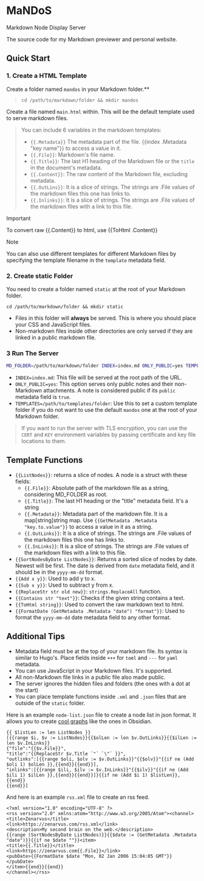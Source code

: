 # MaNDoS
Markdown Node Display Server

The source code for my Markdown previewer and personal website.

## Quick Start
### 1. Create a HTML Template
Create a folder named `mandos` in your Markdown folder.**

> `cd /path/to/markdown/folder && mkdir mandos`

Create a file named `main.html` within. This will be the default template used to serve markdown files.

> You can include 6 variables in the markdown templates:
> - `{{.Metadata}}` The metadata part of the file. {{index .Metadata "key name"}} to access a value in it.
> - `{{.File}}`: Markdown's file name.
> - `{{.Title}}`: The last H1 heading of the Markdown file or the `title` in the document's metadata.
> - `{{.Content}}`: The raw content of the Markdown file, excluding metadata.
> - `{{.OutLins}}`: It is a slice of strings. The strings are .File values of the markdown files this one has links to.
> - `{{.Inlinks}}`: It is a slice of strings. The strings are .File values of the markdown files with a link to this file.

> [!IMPORTANT]
> To convert raw {{.Content}} to html, use {{ToHtml .Content}}

> [!NOTE]
> You can also use different templates for different Markdown files by specifying the template filename in the `template` metadata field.

### 2. Create static Folder
You need to create a folder named `static` at the root of your Markdown folder.

`cd /path/to/markdown/folder && mkdir static`

- Files in this folder will **always** be served. This is where you should place your CSS and JavaScript files.
- Non-markdown files inside other directories are only served if they are linked in a public markdown file.

### 3 Run The Server
```bash
MD_FOLDER=/path/to/markdown/folder INDEX=index.md ONLY_PUBLIC=yes TEMPLATES=/path/to/templates/folder go -C /path/to/mandos run .
```

- `INDEX=index.md`: This file will be served at the root path of the URL.
- `ONLY_PUBLIC=yes`: This option serves only public notes and their non-Markdown attachments. A note is considered public if its `public` metadata field is `true`.
- `TEMPLATES=/path/to/templates/folder`: Use this to set a custom template folder if you do not want to use the default `mandos` one at the root of your Markdown folder.

> If you want to run the server with TLS encryption, you can use the `CERT` and `KEY` environment variables by passing certificate and key file locations to them.

## Template Functions
- `{{ListNodes}}`: returns a slice of nodes. A node is a struct with these fields:
    - `{{.File}}`: Absolute path of the markdown file as a string, considering MD_FOLDER as root.
    - `{{.Title}}`: The last H1 heading or the "title" metadata field. It's a string
    - `{{.Metadata}}`: Metadata part of the markdown file. It is a map[string]string map. Use `{{GetMetadata .Metadata "key.to.value"}}` to access a value in it as a string.
    - `{{.OutLinks}}`: It is a slice of strings. The strings are .File values of the markdown files this one has links to.
    - `{{.InLinks}}`: It is a slice of strings. The strings are .File values of the markdown files with a link to this file.
- `{{SortNodesByDate ListNodes}}`: Returns a sorted slice of nodes by date. Newest will be first. The date is derived from `date` metadata field, and it should be in the `yyyy-mm-dd` format.
- `{{Add x y}}`: Used to add y to x.
- `{{Sub x y}}`: Used to subtract y from x.
- `{{ReplaceStr str old new}}`: `strings.ReplaceAll` function.
- `{{Contains str "text"}}`: Checks if the given string contains a text.
- `{{ToHtml string}}`: Used to convert the raw markdown text to html.
- `{{FormatDate (GetMetadata .Metadata "date") "format"}}`: Used to format the `yyyy-mm-dd` date metadata field to any other format.

## Additional Tips
- Metadata field must be at the top of your markdown file. Its syntax is similar to Hugo's. Place fields inside `+++` for `toml` and `---` for `yaml` metadata.
- You can use JavaScript in your Markdown files. It's supported.
- All non-Markdown file links in a public file also made public.
- The server ignores the hidden files and folders (the ones with a dot at the start)
- You can place template functions inside `.xml` and `.json` files that are outside of the `static` folder.

Here is an example `node-list.json` file to create a node list in json format. It allows you to create [cool graphs](http://zenarvus.com/graph.md) like the ones in Obsidian.
```
{{ $listLen := len ListNodes }}
[{{range $i, $v := ListNodes}}{{$olLen := len $v.OutLinks}}{{$ilLen := len $v.InLinks}}
{"file":"{{$v.File}}",
"title":"{{ReplaceStr $v.Title `"` `\"` }}",
"outlinks":[{{range $oli, $olv := $v.OutLinks}}"{{$olv}}"{{if ne (Add $oli 1) $olLen }},{{end}}{{end}}],
"inlinks":[{{range $ili, $ilv := $v.InLinks}}"{{$ilv}}"{{if ne (Add $ili 1) $ilLen }},{{end}}{{end}}]}{{if ne (Add $i 1) $listLen}},{{end}}
{{end}}]
```

And here is an example `rss.xml` file to create an rss feed.
```
<?xml version="1.0" encoding="UTF-8" ?>
<rss version="2.0" xmlns:atom="http://www.w3.org/2005/Atom"><channel>
<title>Zenarvus</title>
<link>https://zenarvus.com/rss.xml</link>
<description>My second brain on the web.</description>
{{range (SortNodesByDate ListNodes)}}{{$date := (GetMetadata .Metadata "date")}}{{if ne $date ""}}<item>
<title>{{.Title}}</title>
<link>https://zenarvus.com{{.File}}</link>
<pubDate>{{FormatDate $date "Mon, 02 Jan 2006 15:04:05 GMT"}}</pubDate>
</item>{{end}}{{end}}
</channel></rss>
```

